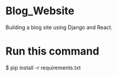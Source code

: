 # Blog_Website
Building a blog site using Django and React.

# Run this command
$ pip install -r requirements.txt